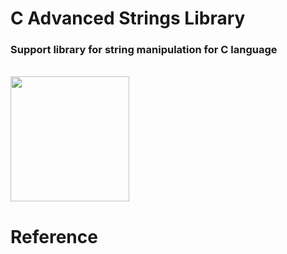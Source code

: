 # C Advanced Strings Library
### Support library for string manipulation for C language

<br>
<img src="https://upload.wikimedia.org/wikipedia/commons/1/19/C_Logo.png" width="190" height="200"/>
<br>

# Reference
